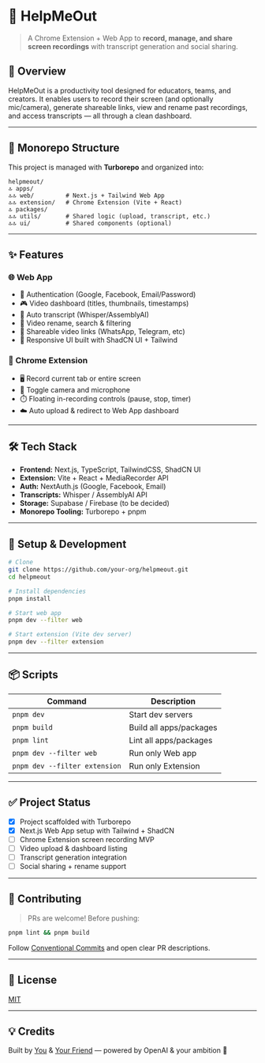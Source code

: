 # 🎥 HelpMeOut

> A Chrome Extension + Web App to **record, manage, and share screen recordings** with transcript generation and social sharing.

## 🚀 Overview

HelpMeOut is a productivity tool designed for educators, teams, and creators. It enables users to record their screen (and optionally mic/camera), generate shareable links, view and rename past recordings, and access transcripts — all through a clean dashboard.

---

## 🧹 Monorepo Structure

This project is managed with **Turborepo** and organized into:

```
helpmeout/
🔝 apps/
🔝🔝 web/         # Next.js + Tailwind Web App
🔝🔝 extension/   # Chrome Extension (Vite + React)
🔝 packages/
🔝🔝 utils/       # Shared logic (upload, transcript, etc.)
🔝🔝 ui/          # Shared components (optional)
```

---

## ✨ Features

### 🌐 Web App

* 🔐 Authentication (Google, Facebook, Email/Password)
* 🎮 Video dashboard (titles, thumbnails, timestamps)
* 📄 Auto transcript (Whisper/AssemblyAI)
* 🔀 Video rename, search & filtering
* 🔗 Shareable video links (WhatsApp, Telegram, etc)
* 📱 Responsive UI built with ShadCN UI + Tailwind

### 🧹 Chrome Extension

* 🖥️ Record current tab or entire screen
* 🎤 Toggle camera and microphone
* ⏱️ Floating in-recording controls (pause, stop, timer)
* ☁️ Auto upload & redirect to Web App dashboard

---

## 🛠️ Tech Stack

* **Frontend:** Next.js, TypeScript, TailwindCSS, ShadCN UI
* **Extension:** Vite + React + MediaRecorder API
* **Auth:** NextAuth.js (Google, Facebook, Email)
* **Transcripts:** Whisper / AssemblyAI API
* **Storage:** Supabase / Firebase (to be decided)
* **Monorepo Tooling:** Turborepo + pnpm

---

## 📁 Setup & Development

```bash
# Clone
git clone https://github.com/your-org/helpmeout.git
cd helpmeout

# Install dependencies
pnpm install

# Start web app
pnpm dev --filter web

# Start extension (Vite dev server)
pnpm dev --filter extension
```

---

## 📦 Scripts

| Command                       | Description             |
| ----------------------------- | ----------------------- |
| `pnpm dev`                    | Start dev servers       |
| `pnpm build`                  | Build all apps/packages |
| `pnpm lint`                   | Lint all apps/packages  |
| `pnpm dev --filter web`       | Run only Web app        |
| `pnpm dev --filter extension` | Run only Extension      |

---

## ✅ Project Status

* [x] Project scaffolded with Turborepo
* [x] Next.js Web App setup with Tailwind + ShadCN
* [ ] Chrome Extension screen recording MVP
* [ ] Video upload & dashboard listing
* [ ] Transcript generation integration
* [ ] Social sharing + rename support

---

## 🧠 Contributing

> PRs are welcome! Before pushing:

```bash
pnpm lint && pnpm build
```

Follow [Conventional Commits](https://www.conventionalcommits.org/) and open clear PR descriptions.

---

## 📄 License

[MIT](LICENSE)

---

## 💡 Credits

Built by [You](https://github.com/001Pytom) & [Your Friend](https://github.com/your-friend) — powered by OpenAI & your ambition 🚀
